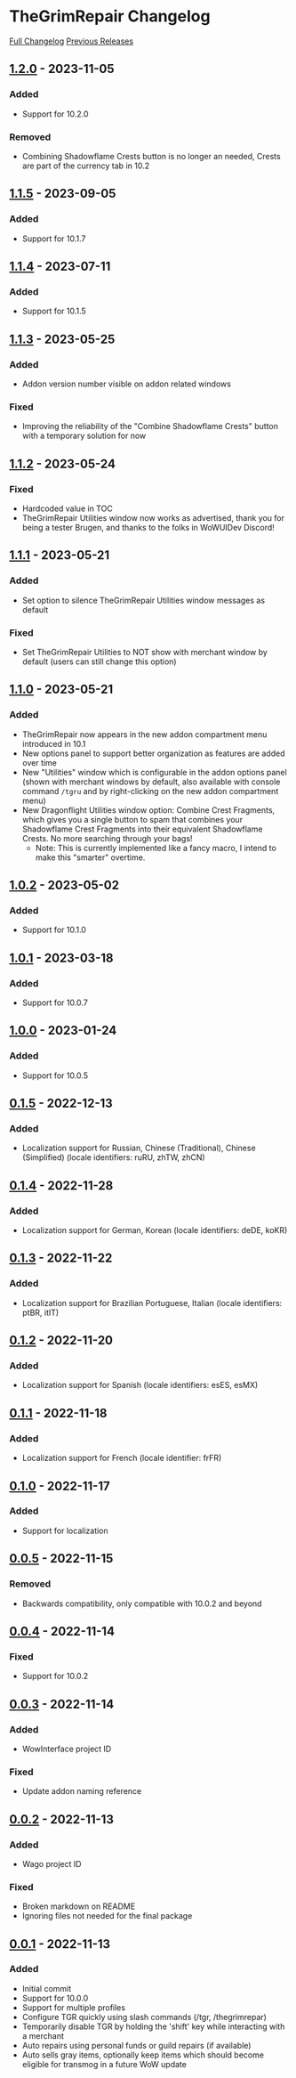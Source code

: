 # TheGrimRepair Changelog

[Full Changelog] [Previous Releases]

## [1.2.0] - 2023-11-05

### Added
- Support for 10.2.0

### Removed
- Combining Shadowflame Crests button is no longer an needed, Crests are part of the currency tab in 10.2

## [1.1.5] - 2023-09-05

### Added
- Support for 10.1.7

## [1.1.4] - 2023-07-11

### Added
- Support for 10.1.5

## [1.1.3] - 2023-05-25

### Added
- Addon version number visible on addon related windows

### Fixed
- Improving the reliability of the "Combine Shadowflame Crests" button with a temporary solution for now

## [1.1.2] - 2023-05-24

### Fixed
- Hardcoded value in TOC
- TheGrimRepair Utilities window now works as advertised, thank you for being a tester Brugen, and thanks to the folks in WoWUIDev Discord!

## [1.1.1] - 2023-05-21

### Added
- Set option to silence TheGrimRepair Utilities window messages as default

### Fixed
- Set TheGrimRepair Utilities to NOT show with merchant window by default (users can still change this option)

## [1.1.0] - 2023-05-21

### Added

- TheGrimRepair now appears in the new addon compartment menu introduced in 10.1
- New options panel to support better organization as features are added over time
- New "Utilities" window which is configurable in the addon options panel (shown with merchant windows by default, also available with console command `/tgru` and by right-clicking on the new addon compartment menu)
- New Dragonflight Utilities window option: Combine Crest Fragments, which gives you a single button to spam that combines your Shadowflame Crest Fragments into their equivalent Shadowflame Crests. No more searching through your bags!
  - Note: This is currently implemented like a fancy macro, I intend to make this "smarter" overtime.

## [1.0.2] - 2023-05-02

### Added

- Support for 10.1.0

## [1.0.1] - 2023-03-18

### Added

- Support for 10.0.7

## [1.0.0] - 2023-01-24

### Added

- Support for 10.0.5

## [0.1.5] - 2022-12-13

### Added

- Localization support for Russian, Chinese (Traditional), Chinese (Simplified) (locale identifiers: ruRU, zhTW, zhCN)

## [0.1.4] - 2022-11-28

### Added

- Localization support for German, Korean (locale identifiers: deDE, koKR)

## [0.1.3] - 2022-11-22

### Added

- Localization support for Brazilian Portuguese, Italian (locale identifiers: ptBR, itIT)

## [0.1.2] - 2022-11-20

### Added

- Localization support for Spanish (locale identifiers: esES, esMX)

## [0.1.1] - 2022-11-18

### Added

- Localization support for French (locale identifier: frFR)

## [0.1.0] - 2022-11-17

### Added

- Support for localization

## [0.0.5] - 2022-11-15

### Removed

- Backwards compatibility, only compatible with 10.0.2 and beyond

## [0.0.4] - 2022-11-14

### Fixed

- Support for 10.0.2

## [0.0.3] - 2022-11-14

### Added

- WowInterface project ID

### Fixed

- Update addon naming reference

## [0.0.2] - 2022-11-13

### Added

- Wago project ID

### Fixed

- Broken markdown on README
- Ignoring files not needed for the final package

## [0.0.1] - 2022-11-13

### Added

- Initial commit
- Support for 10.0.0
- Support for multiple profiles
- Configure TGR quickly using slash commands (/tgr, /thegrimrepar)
- Temporarily disable TGR by holding the 'shift' key while interacting with a merchant
- Auto repairs using personal funds or guild repairs (if available)
- Auto sells gray items, optionally keep items which should become eligible for transmog in a future WoW update

[Full Changelog]: https://github.com/Br3gGames/TheGrimRepair/compare/1.1.5...1.2.0
[Previous Releases]: https://github.com/Br3gGames/TheGrimRepair/releases
[0.0.1]: https://github.com/Br3gGames/TheGrimRepair/releases/tag/0.0.1
[0.0.2]: https://github.com/Br3gGames/TheGrimRepair/releases/tag/0.0.2
[0.0.3]: https://github.com/Br3gGames/TheGrimRepair/releases/tag/0.0.3
[0.0.4]: https://github.com/Br3gGames/TheGrimRepair/releases/tag/0.0.4
[0.0.5]: https://github.com/Br3gGames/TheGrimRepair/releases/tag/0.0.5
[0.1.0]: https://github.com/Br3gGames/TheGrimRepair/releases/tag/0.1.0
[0.1.1]: https://github.com/Br3gGames/TheGrimRepair/releases/tag/0.1.1
[0.1.2]: https://github.com/Br3gGames/TheGrimRepair/releases/tag/0.1.2
[0.1.3]: https://github.com/Br3gGames/TheGrimRepair/releases/tag/0.1.3
[0.1.4]: https://github.com/Br3gGames/TheGrimRepair/releases/tag/0.1.4
[0.1.5]: https://github.com/Br3gGames/TheGrimRepair/releases/tag/0.1.5
[1.0.0]: https://github.com/Br3gGames/TheGrimRepair/releases/tag/1.0.0
[1.0.1]: https://github.com/Br3gGames/TheGrimRepair/releases/tag/1.0.1
[1.0.2]: https://github.com/Br3gGames/TheGrimRepair/releases/tag/1.0.2
[1.1.0]: https://github.com/Br3gGames/TheGrimRepair/releases/tag/1.1.0
[1.1.1]: https://github.com/Br3gGames/TheGrimRepair/releases/tag/1.1.1
[1.1.2]: https://github.com/Br3gGames/TheGrimRepair/releases/tag/1.1.2
[1.1.3]: https://github.com/Br3gGames/TheGrimRepair/releases/tag/1.1.3
[1.1.4]: https://github.com/Br3gGames/TheGrimRepair/releases/tag/1.1.4
[1.1.5]: https://github.com/Br3gGames/TheGrimRepair/releases/tag/1.1.5
[1.2.0]: https://github.com/Br3gGames/TheGrimRepair/releases/tag/1.2.0